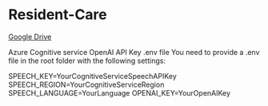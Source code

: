 # Resident-Care

[Google Drive](https://drive.google.com/drive/folders/10UkNdUlFrZ7Nbwz7XC6iyy3upMq62CyO?usp=sharing)

Azure Cognitive service
OpenAI API Key
.env file
You need to provide a .env file in the root folder with the following settings:

SPEECH_KEY=YourCognitiveServiceSpeechAPIKey
SPEECH_REGION=YourCognitiveServiceRegion
SPEECH_LANGUAGE=YourLanguage
OPENAI_KEY=YourOpenAIKey
